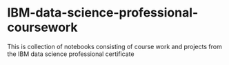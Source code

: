 # IBM-data-science-professional-coursework
This is collection of notebooks consisting of course work and projects from the IBM data science professional certificate
